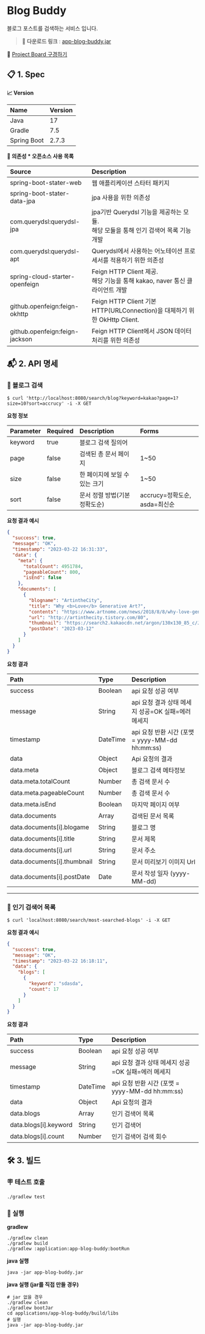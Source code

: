 # Blog Buddy

블로그 포스트를 검색하는 서비스 입니다.

> **📩 다운로드 링크** : [app-blog-buddy.jar](https://github.com/DevGraft/blog-buddy/releases/download/0.0.6/app-blog-buddy.jar)

👀 [Project Board 구경하기](https://github.com/users/DevGraft/projects/1/views/1)

## 📋 1. Spec

**📈 Version**

| Name | Version |
|:---|:---|
|Java | 17|
|Gradle | 7.5 |
|Spring Boot| 2.7.3|

**🌱 의존성 * 오픈소스 사용 목록**

| Source                          | Description                                                      |
|:--------------------------------|:-----------------------------------------------------------------|
| spring-boot-stater-web          | 웹 애플리케이션 스타터 패키지                                                 |
| spring-boot-stater-data-jpa     | jpa 사용을 위한 의존성                                                   |
| com.querydsl:querydsl-jpa       | jpa기반 Querydsl 기능을 제공하는 모듈.<br>해당 모듈을 통해 인기 검색어 목록 기능 개발         |
| com.querydsl:querydsl-apt       | Querydsl에서 사용하는 어노테이션 프로세서를 적용하기 위한 의존성                          |
| spring-cloud-starter-openfeign  | Feign HTTP Client 제공.<br>해당 기능을 통해 kakao, naver 통신 클라이언트 개발      |
| github.openfeign:feign-okhttp   | Feign HTTP Client 기본 HTTP(URLConnection)을 대체하기 위한 OkHttp Client. |
| github.openfeign:feign-jackson  | Feign HTTP Client에서 JSON 데이터 처리를 위한 의존성                          |

## 📬 2. API 명세

### 🔎 블로그 검색

```
$ curl 'http://localhost:8080/search/blog?keyword=kakao?page=1?size=10?sort=accrucy' -i -X GET
```

**요청 정보**

| Parameter | Required | Description       | Forms                  |
|:----------|:---------|:------------------|:-----------------------
| keyword   | true     | 블로그 검색 질의어        |                        |
| page      | false    | 검색된 총 문서 페이지      | 1~50                   |
| size      | false    | 한 페이지에 보일 수 있는 크기 | 1~50                   |
| sort      | false    | 문서 정렬 방법(기본 정확도순) | accrucy=정확도순, asda=최신순 |

**요청 결과 예시**

````json
{
  "success": true,
  "message": "OK",
  "timestamp": "2023-03-22 16:31:33",
  "data": {
    "meta": {
      "totalCount": 4951784,
      "pageableCount": 800,
      "isEnd": false
    },
    "documents": [
      {
        "blogname": "ArtintheCity",
        "title": "Why <b>Love</b> Generative Art?",
        "contents": "https://www.artnome.com/news/2018/8/8/why-love-generative-art Why <b>Love</b> Generative Art? — Artnome Over the last 50 years, our world has turned digital at breakneck speed. No art form has captured this transitional time period - our time period - better than generative art. Generative art takes...",
        "url": "http://artinthecity.tistory.com/80",
        "thumbnail": "https://search2.kakaocdn.net/argon/130x130_85_c/JbBXo5vZRb9",
        "postDate": "2023-03-12"
      }
    ]
  }
}
````

**요청 결과**

| Path                        | Type     | Description                             |
|:----------------------------|:---------|:----------------------------------------|
| success                     | Boolean  | api 요청 성공 여부                            |
| message                     | String   | api 요청 결과 상태 메세지 성공=OK 실패=에러 메세지        |
| timestamp                   | DateTime | api 요청 반환 시간 (포맷 = yyyy-MM-dd hh:mm:ss) |
| data                        | Object   | Api 요청의 결과                              |
| data.meta                   | Object   | 블로그 검색 메타정보                             |
| data.meta.totalCount        | Number   | 총 검색 문서 수                               |
| data.meta.pageableCount     | Number   | 총 검색 문서 수                               |
| data.meta.isEnd             | Boolean  | 마지막 페이지 여부                              |
| data.documents              | Array    | 검색된 문서 목록                               |
| data.documents[i].blogame   | String   | 블로그 명                                   |
| data.documents[i].title     | String   | 문서 제목                                   |
| data.documents[i].url       | String   | 문서 주소                                   |
| data.documents[i].thumbnail | String   | 문서 미리보기 이미지 Url                         |
| data.documents[i].postDate  | Date     | 문서 작성 일자 (yyyy-MM-dd)                   |

---

### 🌟 인기 검색어 목록

```
$ curl 'localhost:8080/search/most-searched-blogs' -i -X GET
```

**요청 결과 예시**

```json
{
  "success": true,
  "message": "OK",
  "timestamp": "2023-03-22 16:18:11",
  "data": {
    "blogs": [
      {
        "keyword": "sdasda",
        "count": 17
      }
    ]
  }
}
```

**요청 결과**

| Path                   | Type     | Description                             |
|:-----------------------|:---------|:----------------------------------------|
| success                | Boolean  | api 요청 성공 여부                            |
| message                | String   | api 요청 결과 상태 메세지 성공=OK 실패=에러 메세지        |
| timestamp              | DateTime | api 요청 반환 시간 (포맷 = yyyy-MM-dd hh:mm:ss) |
| data                   | Object   | Api 요청의 결과                              |
| data.blogs             | Array    | 인기 검색어 목록                               |
| data.blogs[i].keyword  | String   | 인기 검색어                                  |
| data.blogs[i].count    | Number   | 인기 검색어 검색 회수                            |

## 🛠️ 3. 빌드

### 🪧 테스트 호출

```shell
./gradlew test
```

### 🏃 실행

**gradlew**
```shell
./gradlew clean
./gradlew build
./gradlew :application:app-blog-buddy:bootRun  
```

**java 실행**
```shell
java -jar app-blog-buddy.jar
```
**java 실행 (jar를 직접 만들 경우)**
```shell
# jar 없을 경우
./gradlew clean
./gradlew bootJar
cd applications/app-blog-buddy/build/libs
# 실행
java -jar app-blog-buddy.jar
```